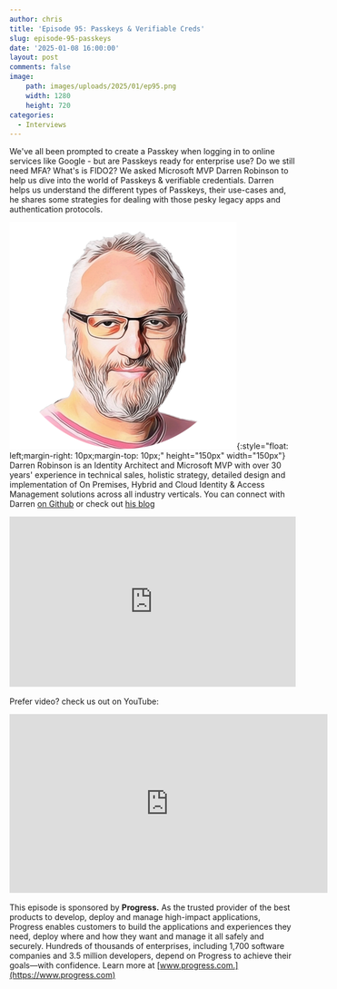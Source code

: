 ```yaml
---
author: chris
title: 'Episode 95: Passkeys & Verifiable Creds'
slug: episode-95-passkeys
date: '2025-01-08 16:00:00'
layout: post
comments: false
image:
    path: images/uploads/2025/01/ep95.png
    width: 1280
    height: 720
categories:
  - Interviews
---
```

We've all been prompted to create a Passkey when logging in to online services like Google - but are Passkeys ready for enterprise use? Do we still need MFA? What's is FIDO2? We asked Microsoft MVP Darren Robinson to help us dive into the world of Passkeys & verifiable credentials. Darren helps us understand the different types of Passkeys, their use-cases and, he shares some strategies for dealing with those pesky legacy apps and authentication protocols.

![Darren](/images/uploads/2025/01/doc.png){:style="float: left;margin-right: 10px;margin-top: 10px;" height="150px" width="150px"} Darren Robinson is an Identity Architect and Microsoft MVP with over 30 years' experience in technical sales, holistic strategy, detailed design and implementation of On Premises, Hybrid and Cloud Identity & Access Management solutions across all industry verticals. You can connect with Darren [on Github](https://github.com/darrenjrobinson) or check out [his blog](https://blog.darrenjrobinson.com)

<p><iframe width="100%" height="300" scrolling="no" frameborder="no" allow="autoplay" src="https://w.soundcloud.com/player/?url=https%3A//api.soundcloud.com/tracks/2004493275&color=%23ff5500&auto_play=false&hide_related=false&show_comments=true&show_user=true&show_reposts=false&show_teaser=true&visual=true"></iframe></p>

Prefer video? check us out on YouTube:

<p><iframe width="560" height="315" src="https://www.youtube.com/embed/vplEwb_0smY?si=zbsSS3VXGmVkyE5c" title="YouTube video player" frameborder="0" allow="accelerometer; autoplay; clipboard-write; encrypted-media; gyroscope; picture-in-picture; web-share" referrerpolicy="strict-origin-when-cross-origin" allowfullscreen></iframe></p>

This episode is sponsored by **Progress.** As the trusted provider of the best products to develop, deploy and manage high-impact applications, Progress enables customers to build the applications and experiences they need, deploy where and how they want and manage it all safely and securely. Hundreds of thousands of enterprises, including 1,700 software companies and 3.5 million developers, depend on Progress to achieve their goals—with confidence. Learn more at [www.progress.com.](https://www.progress.com)

